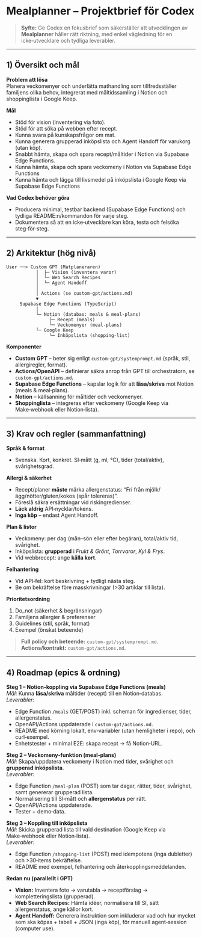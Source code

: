 # Mealplanner – Projektbrief för Codex

> **Syfte:** Ge Codex en fokusbrief som säkerställer att utvecklingen av **Mealplanner** håller rätt riktning, med enkel vägledning för en icke‑utvecklare och tydliga leverabler.

---

## 1) Översikt och mål

**Problem att lösa**\
Planera veckomenyer och underlätta mathandling som tillfredsställer familjens olika behov, integrerat med måltidssamling i Notion och shoppinglista i Google Keep. 

**Mål**

- Stöd för vision (inventering via foto).
- Stöd för att söka på webben efter recept.
- Kunna svara på kunskapsfrågor om mat.
- Kunna generera grupperad inköpslista och Agent Handoff för varukorg (utan köp).
- Snabbt hämta, skapa och spara recept/måltider i Notion via Supabase Edge Functions.
- Kunna hämta, skapa och spara veckomeny i Notion via Supabase Edge Functions
- Kunna hämta och lägga till livsmedel på inköpslista i Google Keep via Supabase Edge Functions

**Vad Codex behöver göra**

- Producera minimal, testbar backend (Supabase Edge Functions) och tydliga README\:n/kommandon för varje steg.
- Dokumentera så att en icke‑utvecklare kan köra, testa och felsöka steg‑för‑steg.

---

## 2) Arkitektur (hög nivå)

```
User ──> Custom GPT (Matplaneraren)
           │  ├─ Vision (inventera varor)
           │  └─ Web Search Recipes
           │  └─ Agent Handoff
           │
           │ Actions (se custom-gpt/actions.md)
           ▼
     Supabase Edge Functions (TypeScript)
           │
           └─ Notion (databas: meals & meal-plans)
                ├─ Recept (meals)
                └─ Veckomenyer (meal-plans)
           └─ Google Keep
                └─ Inköpslista (shopping-list)
```

**Komponenter**

- **Custom GPT** – beter sig enligt `custom-gpt/systemprompt.md` (språk, stil, allergiregler, format).
- **Actions/OpenAPI** – definierar säkra anrop från GPT till orchestratorn, se `custom-gpt/actions.md`.
- **Supabase Edge Functions** – kapslar logik för att **läsa/skriva** mot Notion (meals & meal‑plans).
- **Notion** – källsanning för måltider och veckomenyer.
- **Shoppinglista** – integreras efter veckomeny (Google Keep via Make‑webhook eller Notion‑lista).

---

## 3) Krav och regler (sammanfattning)

**Språk & format**

- Svenska. Kort, konkret. SI‑mått (g, ml, °C), tider (total/aktiv), svårighetsgrad.

**Allergi & säkerhet**

- Recept/planer **måste** märka allergenstatus: “Fri från mjölk/ägg/nötter/gluten/kokos (spår tolereras)”.
- Föreslå säkra ersättningar vid riskingredienser.
- **Läck aldrig** API‑nycklar/tokens.
- **Inga köp** – endast Agent Handoff.

**Plan & listor**

- Veckomeny: per dag (mån–sön eller efter begäran), total/aktiv tid, svårighet.
- Inköpslista: **grupperad** i *Frukt & Grönt*, *Torrvaror*, *Kyl & Frys*.
- Vid webbrecept: ange **källa kort**.

**Felhantering**

- Vid API‑fel: kort beskrivning + tydligt nästa steg.
- Be om bekräftelse före masskrivningar (>30 artiklar till lista).

**Prioritetsordning**

1. Do\_not (säkerhet & begränsningar)
2. Familjens allergier & preferenser
3. Guidelines (stil, språk, format)
4. Exempel (önskat beteende)

> **Full policy och beteende:** `custom-gpt/systemprompt.md`.\
> **Actions/kontrakt:** `custom-gpt/actions.md`.

---

## 4) Roadmap (epics & ordning)

**Steg 1 – Notion‑koppling via Supabase Edge Functions (meals)**\
*Mål:* Kunna **läsa/skriva** måltider (recept) till en Notion‑databas.\
*Leverabler:*

- Edge Function `/meals` (GET/POST) inkl. scheman för ingredienser, tider, allergenstatus.
- OpenAPI/Actions uppdaterade i `custom-gpt/actions.md`.
- README med körning lokalt, env‑variabler (utan hemligheter i repo), och curl‑exempel.
- Enhetstester + minimal E2E: skapa recept → få Notion‑URL.

**Steg 2 – Veckomeny‑funktion (meal‑plans)**\
*Mål:* Skapa/uppdatera veckomeny i Notion med tider, svårighet och **grupperad inköpslista**.\
*Leverabler:*

- Edge Function `/meal-plan` (POST) som tar dagar, rätter, tider, svårighet, samt genererar grupperad lista.
- Normalisering till SI‑mått och **allergenstatus** per rätt.
- OpenAPI/Actions uppdaterade.
- Tester + demo‑data.

**Steg 3 – Koppling till inköpslista**\
*Mål:* Skicka grupperad lista till vald destination (Google Keep via Make‑webhook eller Notion‑lista).\
*Leverabler:*

- Edge Function `/shopping-list` (POST) med idempotens (inga dubletter) och >30‑items bekräftelse.
- README med exempel, felhantering och återkopplingsmeddelanden.

**Redan nu (parallellt i GPT)**

- **Vision:** Inventera foto → varutabla → receptförslag → kompletteringslista (grupperad).
- **Web Search Recipes:** Hämta idéer, normalisera till SI, sätt allergenstatus, ange källor kort.
- **Agent Handoff:** Generera instruktion som inkluderar vad och hur mycket som ska köpas + tabell + JSON (inga köp), för manuell agent‑session (computer use).